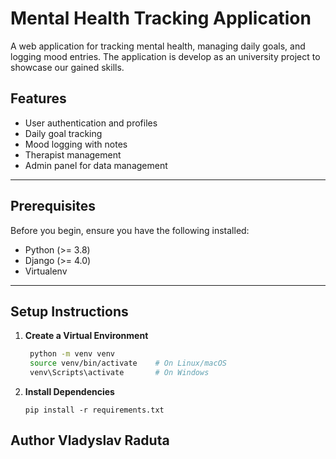 # Mental Health Tracking Application

A web application for tracking mental health, managing daily goals, and logging mood entries. The application is develop as an university project to showcase our gained skills. 

## Features
- User authentication and profiles
- Daily goal tracking
- Mood logging with notes
- Therapist management
- Admin panel for data management

---

## Prerequisites
Before you begin, ensure you have the following installed:
- Python (>= 3.8)
- Django (>= 4.0)
- Virtualenv
---

## Setup Instructions


1. **Create a Virtual Environment**
   ```bash
    python -m venv venv
    source venv/bin/activate    # On Linux/macOS
    venv\Scripts\activate       # On Windows 
    ```
2. **Install Dependencies**
    ```basg
    pip install -r requirements.txt
    ```

## Author Vladyslav Raduta
